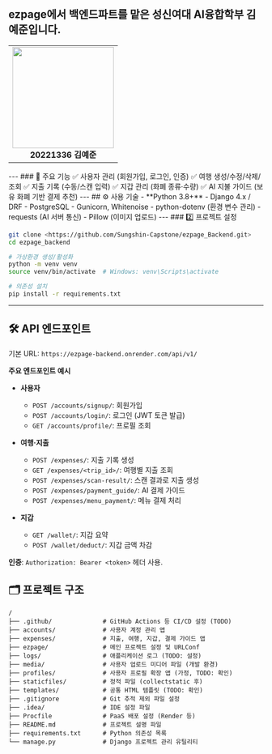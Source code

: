 **ezpage에서 백엔드파트를 맡은 성신여대 AI융합학부 김예준**입니다.  
---
<table>
  <tr>
    <td align="center">
      <img src="https://github.com/user-attachments/assets/f86e3f79-861d-4a8e-9ef4-3206cb392edd" width="200"/><br/>
      <b> 20221336 김예준 </b>
    </td>
  </tr>
</table>  
---
### 🌟 주요 기능
✅ 사용자 관리 (회원가입, 로그인, 인증)
✅ 여행 생성/수정/삭제/조회  
✅ 지출 기록 (수동/스캔 입력)  
✅ 지갑 관리 (화폐 종류·수량)  
✅ AI 지불 가이드 (보유 화폐 기반 결제 추천)
---
## ⚙️ 사용 기술
- **Python 3.8+**
- Django 4.x / DRF
- PostgreSQL
- Gunicorn, Whitenoise
- python-dotenv (환경 변수 관리)
- requests (AI 서버 통신)
- Pillow (이미지 업로드)
---
### 2️⃣ 프로젝트 설정

```bash
git clone <https://github.com/Sungshin-Capstone/ezpage_Backend.git>
cd ezpage_backend

# 가상환경 생성/활성화
python -m venv venv
source venv/bin/activate  # Windows: venv\Scripts\activate

# 의존성 설치
pip install -r requirements.txt
```
---
## 🛠️ API 엔드포인트

기본 URL: `https://ezpage-backend.onrender.com/api/v1/`

**주요 엔드포인트 예시**  
- **사용자**  
  - `POST /accounts/signup/`: 회원가입  
  - `POST /accounts/login/`: 로그인 (JWT 토큰 발급)  
  - `GET /accounts/profile/`: 프로필 조회  

- **여행·지출**  
  - `POST /expenses/`: 지출 기록 생성  
  - `GET /expenses/<trip_id>/`: 여행별 지출 조회  
  - `POST /expenses/scan-result/`: 스캔 결과로 지출 생성  
  - `POST /expenses/payment_guide/`: AI 결제 가이드  
  - `POST /expenses/menu_payment/`: 메뉴 결제 처리  

- **지갑**  
  - `GET /wallet/`: 지갑 요약  
  - `POST /wallet/deduct/`: 지갑 금액 차감  

**인증**: `Authorization: Bearer <token>` 헤더 사용.

## 🗂️ 프로젝트 구조
```
/
├── .github/              # GitHub Actions 등 CI/CD 설정 (TODO)
├── accounts/             # 사용자 계정 관리 앱
├── expenses/             # 지출, 여행, 지갑, 결제 가이드 앱
├── ezpage/               # 메인 프로젝트 설정 및 URLConf
├── logs/                 # 애플리케이션 로그 (TODO: 설정)
├── media/                # 사용자 업로드 미디어 파일 (개발 환경)
├── profiles/             # 사용자 프로필 확장 앱 (가정, TODO: 확인)
├── staticfiles/          # 정적 파일 (collectstatic 후)
├── templates/            # 공통 HTML 템플릿 (TODO: 확인)
├── .gitignore            # Git 추적 제외 파일 설정
├── .idea/                # IDE 설정 파일
├── Procfile              # PaaS 배포 설정 (Render 등)
├── README.md             # 프로젝트 설명 파일
├── requirements.txt      # Python 의존성 목록
└── manage.py             # Django 프로젝트 관리 유틸리티
```